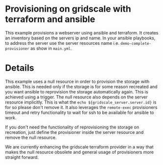 # Provisioning on gridscale with terraform and ansible

This example provisions a webserver using ansible and terraform. It creates an inventory
based on the servers ip and name. In your ansible playbooks, to address the server use
the server resources name i.e. `demo-complete-provisioner` as show in `main.yml`.

# Details

This example uses a null resource in order to provision the storage with ansible. This
is needed only if the storage is for some reason recreated and you want ansible to
reprovision the storage automatically again. This is achieved using a trigger. The
null resource also depends on the server resource implicitly. This is what the
`echo ${gridscale_server.server.id}` is for so please don't remove it. It also leverages
the `remote-exec` provisioners timeout and retry functionality to wait for ssh to be
available for ansible to work.

If you don't need the functionality of reprovisioning the storage on recreation,
just define the provisioner inside the server resource and remove the null resource.

We are currently enhancing the gridscale terraform provider in a way that makes the
null resource obsolete and general usage of provisioners more straight forward.
